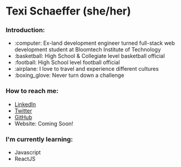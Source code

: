 <h1>Texi Schaeffer (she/her)</h1>

<h3>Introduction:</h3>
<ul>
  <li>:computer: Ex-land development engineer turned full-stack web development student at Bloomtech Institute of Technology</li>
  <li>:basketball: High School & Collegiate level basketball official</li>
  <li>:football: High School level football official</li>
  <li>:airplane: I love to travel and experience different cultures</li>
  <li>:boxing_glove: Never turn down a challenge </li>
 </ul>

<h3>How to reach me:</h3>
<ul>
  <li><a href="https://www.linkedin.com/in/texi-rae-schaeffer/">LinkedIn</a>
  <li><a href="https://twitter.com/texirae">Twitter</a>
  <li><a href="https://github.com/texirae">GitHub</a>
  <li>Website: Coming Soon!</li>
 </ul>
 
 <h3>I'm currently learning:</h3>
 <ul>
  <li>Javascript</li>
  <li>ReactJS</li>
 </ul>
  
  

<!--
**texirae/texirae** is a ✨ _special_ ✨ repository because its `README.md` (this file) appears on your GitHub profile.

Here are some ideas to get you started:

- 🔭 I’m currently working on ...
- 🌱 I’m currently learning ...
- 👯 I’m looking to collaborate on ...
- 🤔 I’m looking for help with ...
- 💬 Ask me about ...
- 📫 How to reach me: ...
- 😄 Pronouns: ...
- ⚡ Fun fact: ...
-->
